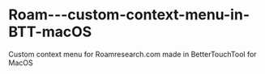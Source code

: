 # Roam---custom-context-menu-in-BTT-macOS
Custom context menu for Roamresearch.com made in BetterTouchTool for MacOS
